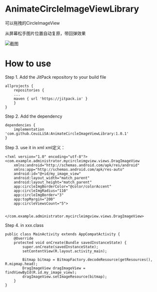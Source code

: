 # AnimateCircleImageViewLibrary

可以拖拽的CircleImageView

从屏幕松手图片位置自动复原，带回弹效果

![截图](https://github.com/CeuiLiSA/images/blob/master/ScreenRecord_2018-04-12-15-53-23.gif)

# How to use

Step 1. Add the JitPack repository to your build file
~~~
allprojects {
    repositories {
	...
	maven { url 'https://jitpack.io' }
    }
}
~~~

Step 2. Add the dependency
~~~
dependencies {
    implementation 'com.github.CeuiLiSA:AnimateCircleImageViewLibrary:1.0.1'
}
~~~

Step 3. use it in xml
xml定义：
~~~
<?xml version="1.0" encoding="utf-8"?>
<com.example.administrator.mycircleimgview.views.DragImageView
    xmlns:android="http://schemas.android.com/apk/res/android"
    xmlns:app="http://schemas.android.com/apk/res-auto"
    android:id="@+id/my_image_view"
    android:layout_width="match_parent"
    android:layout_height="match_parent"
    app:circleImgBorderColor="@color/colorAccent"
    app:circleImgRadius="110"
    app:circleImgBorder="3"
    app:topMargin="200"
    app:circleViewsCount="5">


</com.example.administrator.mycircleimgview.views.DragImageView>
~~~

Step 4. in xxx.class
~~~
public class MainActivity extends AppCompatActivity {
    @Override
    protected void onCreate(Bundle savedInstanceState) {
        super.onCreate(savedInstanceState);
        setContentView(R.layout.activity_main);
        
        Bitmap bitmap = BitmapFactory.decodeResource(getResources(), R.mipmap.head);
        DragImageView dragImageView = findViewById(R.id.my_image_view);
        dragImageView.setImageResource(bitmap);
    }
}
~~~
